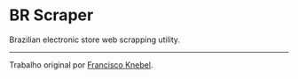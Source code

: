 # BR Scraper

Brazilian electronic store web scrapping utility.

---
Trabalho original por [Francisco Knebel](https://github.com/franciscoknebel).
